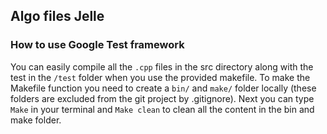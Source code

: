 ## Algo files Jelle
### How to use Google Test framework
You can easily compile all the ```.cpp``` files in the src directory along with the test in the ```/test``` folder when you use the provided makefile. To make the Makefile function you need to create a ```bin/``` and ```make/``` folder locally (these folders are excluded from the git project by .gitignore). Next you can type ```Make``` in your terminal and ```Make clean``` to clean all the content in the bin and make folder.
